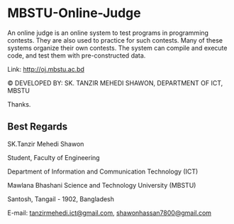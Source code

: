 # MBSTU-Online-Judge
An online judge is an online system to test programs in programming contests. They are also used to practice for such contests. Many of these systems organize their own contests. The system can compile and execute code, and test them with pre-constructed data.

Link: http://oj.mbstu.ac.bd

© DEVELOPED BY: SK. TANZIR MEHEDI SHAWON, DEPARTMENT OF ICT, MBSTU

Thanks.

Best Regards 
--------------------------
SK.Tanzir Mehedi Shawon

Student, Faculty of Engineering 

Department of Information and Communication Technology (ICT)

Mawlana Bhashani Science and Technology University (MBSTU)

Santosh, Tangail - 1902, Bangladesh

E-mail: tanzirmehedi.ict@gmail.com, shawonhassan7800@gmail.com

